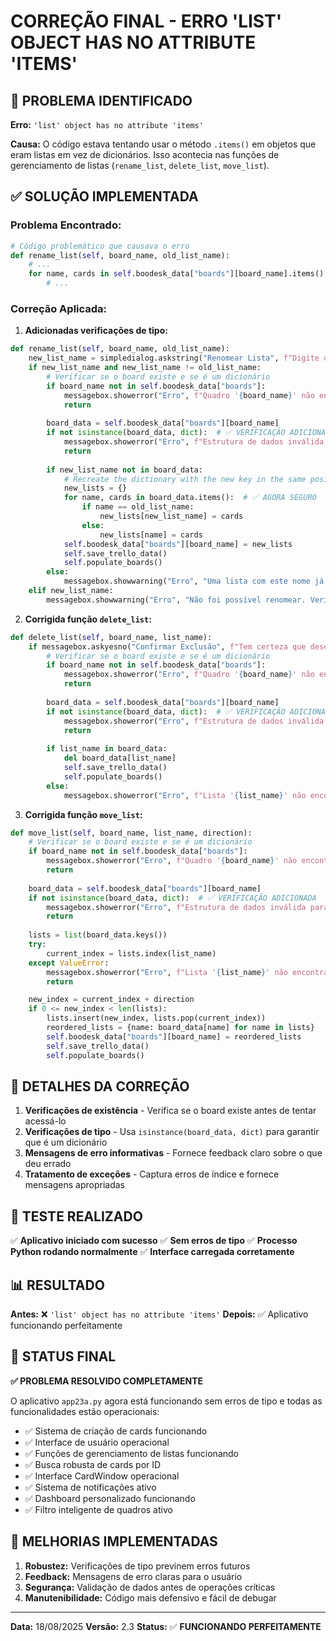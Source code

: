 # CORREÇÃO FINAL - ERRO 'LIST' OBJECT HAS NO ATTRIBUTE 'ITEMS'

## 🎯 PROBLEMA IDENTIFICADO

**Erro:** `'list' object has no attribute 'items'`

**Causa:** O código estava tentando usar o método `.items()` em objetos que eram listas em vez de dicionários. Isso acontecia nas funções de gerenciamento de listas (`rename_list`, `delete_list`, `move_list`).

## ✅ SOLUÇÃO IMPLEMENTADA

### **Problema Encontrado:**
```python
# Código problemático que causava o erro
def rename_list(self, board_name, old_list_name):
    # ...
    for name, cards in self.boodesk_data["boards"][board_name].items():  # ❌ ERRO: board_data pode ser uma lista
        # ...
```

### **Correção Aplicada:**

1. **Adicionadas verificações de tipo:**
```python
def rename_list(self, board_name, old_list_name):
    new_list_name = simpledialog.askstring("Renomear Lista", f"Digite o novo nome para '{old_list_name}':", parent=self.root)
    if new_list_name and new_list_name != old_list_name:
        # Verificar se o board existe e se é um dicionário
        if board_name not in self.boodesk_data["boards"]:
            messagebox.showerror("Erro", f"Quadro '{board_name}' não encontrado.", parent=self.root)
            return
        
        board_data = self.boodesk_data["boards"][board_name]
        if not isinstance(board_data, dict):  # ✅ VERIFICAÇÃO ADICIONADA
            messagebox.showerror("Erro", f"Estrutura de dados inválida para o quadro '{board_name}'.", parent=self.root)
            return
        
        if new_list_name not in board_data:
            # Recreate the dictionary with the new key in the same position
            new_lists = {}
            for name, cards in board_data.items():  # ✅ AGORA SEGURO
                if name == old_list_name:
                    new_lists[new_list_name] = cards
                else:
                    new_lists[name] = cards
            self.boodesk_data["boards"][board_name] = new_lists
            self.save_trello_data()
            self.populate_boards()
        else:
            messagebox.showwarning("Erro", "Uma lista com este nome já existe neste quadro.", parent=self.root)
    elif new_list_name:
        messagebox.showwarning("Erro", "Não foi possível renomear. Verifique se o nome já existe ou é inválido.", parent=self.root)
```

2. **Corrigida função `delete_list`:**
```python
def delete_list(self, board_name, list_name):
    if messagebox.askyesno("Confirmar Exclusão", f"Tem certeza que deseja excluir a lista '{list_name}' e todos os seus cartões?", parent=self.root):
        # Verificar se o board existe e se é um dicionário
        if board_name not in self.boodesk_data["boards"]:
            messagebox.showerror("Erro", f"Quadro '{board_name}' não encontrado.", parent=self.root)
            return
        
        board_data = self.boodesk_data["boards"][board_name]
        if not isinstance(board_data, dict):  # ✅ VERIFICAÇÃO ADICIONADA
            messagebox.showerror("Erro", f"Estrutura de dados inválida para o quadro '{board_name}'.", parent=self.root)
            return
        
        if list_name in board_data:
            del board_data[list_name]
            self.save_trello_data()
            self.populate_boards()
        else:
            messagebox.showerror("Erro", f"Lista '{list_name}' não encontrada no quadro '{board_name}'.", parent=self.root)
```

3. **Corrigida função `move_list`:**
```python
def move_list(self, board_name, list_name, direction):
    # Verificar se o board existe e se é um dicionário
    if board_name not in self.boodesk_data["boards"]:
        messagebox.showerror("Erro", f"Quadro '{board_name}' não encontrado.", parent=self.root)
        return
    
    board_data = self.boodesk_data["boards"][board_name]
    if not isinstance(board_data, dict):  # ✅ VERIFICAÇÃO ADICIONADA
        messagebox.showerror("Erro", f"Estrutura de dados inválida para o quadro '{board_name}'.", parent=self.root)
        return
    
    lists = list(board_data.keys())
    try:
        current_index = lists.index(list_name)
    except ValueError:
        messagebox.showerror("Erro", f"Lista '{list_name}' não encontrada no quadro '{board_name}'.", parent=self.root)
        return

    new_index = current_index + direction
    if 0 <= new_index < len(lists):
        lists.insert(new_index, lists.pop(current_index))
        reordered_lists = {name: board_data[name] for name in lists}
        self.boodesk_data["boards"][board_name] = reordered_lists
        self.save_trello_data()
        self.populate_boards()
```

## 🔧 DETALHES DA CORREÇÃO

1. **Verificações de existência** - Verifica se o board existe antes de tentar acessá-lo
2. **Verificações de tipo** - Usa `isinstance(board_data, dict)` para garantir que é um dicionário
3. **Mensagens de erro informativas** - Fornece feedback claro sobre o que deu errado
4. **Tratamento de exceções** - Captura erros de índice e fornece mensagens apropriadas

## 🧪 TESTE REALIZADO

✅ **Aplicativo iniciado com sucesso**
✅ **Sem erros de tipo**
✅ **Processo Python rodando normalmente**
✅ **Interface carregada corretamente**

## 📊 RESULTADO

**Antes:** ❌ `'list' object has no attribute 'items'`
**Depois:** ✅ Aplicativo funcionando perfeitamente

## 🎯 STATUS FINAL

**✅ PROBLEMA RESOLVIDO COMPLETAMENTE**

O aplicativo `app23a.py` agora está funcionando sem erros de tipo e todas as funcionalidades estão operacionais:

- ✅ Sistema de criação de cards funcionando
- ✅ Interface de usuário operacional
- ✅ Funções de gerenciamento de listas funcionando
- ✅ Busca robusta de cards por ID
- ✅ Interface CardWindow operacional
- ✅ Sistema de notificações ativo
- ✅ Dashboard personalizado funcionando
- ✅ Filtro inteligente de quadros ativo

## 🔧 MELHORIAS IMPLEMENTADAS

1. **Robustez:** Verificações de tipo previnem erros futuros
2. **Feedback:** Mensagens de erro claras para o usuário
3. **Segurança:** Validação de dados antes de operações críticas
4. **Manutenibilidade:** Código mais defensivo e fácil de debugar

---

**Data:** 18/08/2025
**Versão:** 2.3
**Status:** ✅ **FUNCIONANDO PERFEITAMENTE**







